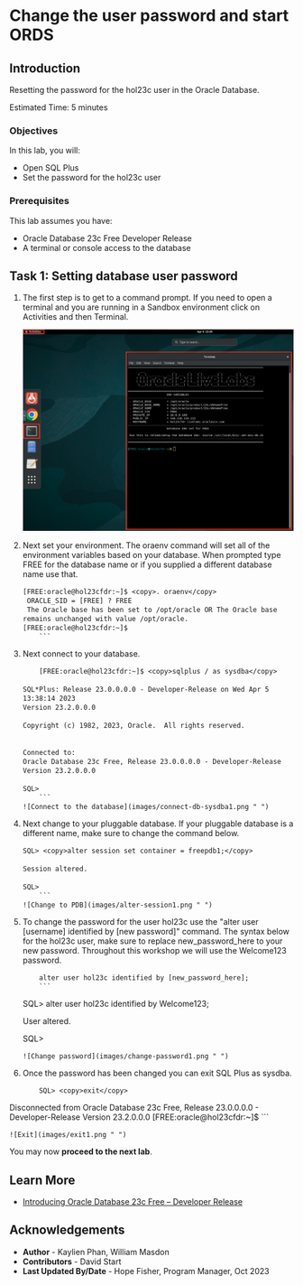 # Change the user password and start ORDS

## Introduction

Resetting the password for the hol23c user in the Oracle Database.

Estimated Time: 5 minutes

### Objectives

In this lab, you will:
* Open SQL Plus
* Set the password for the hol23c user

### Prerequisites

This lab assumes you have:
* Oracle Database 23c Free Developer Release
* A terminal or console access to the database

## Task 1: Setting database user password

1. The first step is to get to a command prompt. If you need to open a terminal and you are running in a Sandbox environment click on Activities and then Terminal.

    ![Open a new terminal](images/open-terminal.png " ")

2. Next set your environment. The oraenv command will set all of the environment variables based on your database. When prompted type FREE for the database name or if you supplied a different database name use that.
    ```
    [FREE:oracle@hol23cfdr:~]$ <copy>. oraenv</copy>
     ORACLE_SID = [FREE] ? FREE
     The Oracle base has been set to /opt/oracle OR The Oracle base remains unchanged with value /opt/oracle.
    [FREE:oracle@hol23cfdr:~]$
		```

3. Next connect to your database.
    ```
		[FREE:oracle@hol23cfdr:~]$ <copy>sqlplus / as sysdba</copy>

    SQL*Plus: Release 23.0.0.0.0 - Developer-Release on Wed Apr 5 13:38:14 2023
    Version 23.2.0.0.0

    Copyright (c) 1982, 2023, Oracle.  All rights reserved.


    Connected to:
    Oracle Database 23c Free, Release 23.0.0.0.0 - Developer-Release
    Version 23.2.0.0.0

    SQL>
		```
    ![Connect to the database](images/connect-db-sysdba1.png " ")

4. Next change to your pluggable database. If your pluggable database is a different name, make sure to change the command below.
    ```
    SQL> <copy>alter session set container = freepdb1;</copy>

    Session altered.

    SQL>
		```
    ![Change to PDB](images/alter-session1.png " ")

5. To change the password for the user hol23c use the "alter user \[username\] identified by \[new password\]" command. The syntax below for the hol23c user, make sure to replace new\_password\_here to your new password. Throughout this workshop we will use the Welcome123 password.
    ```
		alter user hol23c identified by [new_password_here];
		```
    ```
    SQL> <copy>alter user hol23c identified by Welcome123;</copy>

    User altered.

    SQL>
    ```
    ![Change password](images/change-password1.png " ")

6. Once the password has been changed you can exit SQL Plus as sysdba.

    ```
		SQL> <copy>exit</copy>
Disconnected from Oracle Database 23c Free, Release 23.0.0.0.0 - Developer-Release
Version 23.2.0.0.0
[FREE:oracle@hol23cfdr:~]$
		```

    ![Exit](images/exit1.png " ")

You may now **proceed to the next lab**.

## Learn More

* [Introducing Oracle Database 23c Free – Developer Release](https://blogs.oracle.com/database/post/oracle-database-23c-free)

## Acknowledgements
* **Author** - Kaylien Phan, William Masdon
* **Contributors** - David Start
* **Last Updated By/Date** - Hope Fisher, Program Manager, Oct 2023
